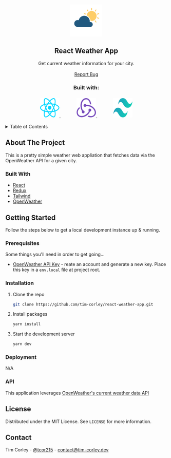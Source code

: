 <!-- PROJECT HEADER -->
<br />
<p align="center">
  <a href="https://nhl.com">
    <img src="public/weathericon.png" alt="Logo" width="100" height="100">
  </a>

  <h2 align="center">React Weather App</h2>

  <p align="center">
    Get current weather information for your city.
    <br />
    <br />
    <a href="https://github.com/tim-corley/react-weather-app/issues">Report Bug</a>
  </p>
    <div align="center">
    <h3>Built with:<h3>
      <a href="https://reactjs.org/docs/getting-started.html">
    <img src="public/react.svg" alt="Logo" width="60" height="60">
  </a>
    <a style="margin-left: 50px; margin-right: 50px" href="https://redux.js.org/api/api-reference)">
    <img src="public/redux.svg" alt="Logo" width="60" height="60">
  </a>
      <a  href="https://tailwindcss.com/docs">
    <img src="public/tailwindcss.svg" alt="Logo" width="60" height="60">
  </a>
  </div>
</p>

<!-- TABLE OF CONTENTS -->
<details>
  <summary>Table of Contents</summary>
  <ol>
    <li>
      <a href="#about-the-project">About The Project</a>
      <ul>
        <li><a href="#built-with">Built With</a></li>
      </ul>
    </li>
    <li>
      <a href="#getting-started">Getting Started</a>
      <ul>
        <li><a href="#prerequisites">Prerequisites</a></li>
        <li><a href="#installation">Installation</a></li>
      </ul>
    </li>
        <li>
      <a href="#dev-notes">Dev Notes</a>
      <ul>
        <li><a href="#api">API</a></li>
      </ul>
    </li>
    <li><a href="#license">License</a></li>
    <li><a href="#contact">Contact</a></li>
  </ol>
</details>

<!-- ABOUT THE PROJECT -->
## About The Project

This is a pretty simple weather web appliation that fetches data via the OpenWeather API for a given city. 

### Built With

* [React](https://reactjs.org/docs/getting-started.html)
* [Redux](https://redux.js.org/api/api-reference)
* [Tailwind](https://tailwindcss.com/docs)
* [OpenWeather](https://openweathermap.org/api)
<!-- GETTING STARTED -->
## Getting Started

Follow the steps below to get a local development instance up & running.

### Prerequisites

Some things you'll need in order to get going...

* [OpenWeather API Key](https://openweathermap.org/api) - reate an account and generate a new key. Place this key in a `env.local` file at project root. 

### Installation

1. Clone the repo
   ```sh
   git clone https://github.com/tim-corley/react-weather-app.git
   ```
2. Install packages
   ```sh
   yarn install
   ```
3. Start the development server
   ```sh
   yarn dev
   ``` 

### Deployment

N/A

### API

This application leverages [OpenWeather's current weather data API](https://openweathermap.org/current)  

<!-- LICENSE -->
## License

Distributed under the MIT License. See `LICENSE` for more information.

<!-- CONTACT -->
## Contact

Tim Corley - [@tcor215](https://twitter.com/tcor215) - contact@tim-corley.dev
